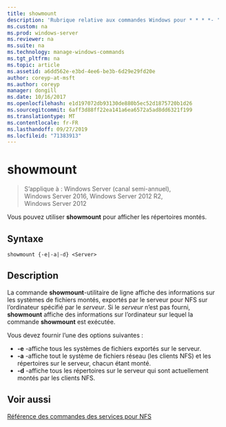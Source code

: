 ```yaml
---
title: showmount
description: 'Rubrique relative aux commandes Windows pour * * * *- '
ms.custom: na
ms.prod: windows-server
ms.reviewer: na
ms.suite: na
ms.technology: manage-windows-commands
ms.tgt_pltfrm: na
ms.topic: article
ms.assetid: a6dd562e-e3bd-4ee6-be3b-6d29e29fd20e
author: coreyp-at-msft
ms.author: coreyp
manager: dongill
ms.date: 10/16/2017
ms.openlocfilehash: e1d197072db93130de880b5ec52d1875720b1d26
ms.sourcegitcommit: 6aff3d88ff22ea141a6ea6572a5ad8dd6321f199
ms.translationtype: MT
ms.contentlocale: fr-FR
ms.lasthandoff: 09/27/2019
ms.locfileid: "71383913"
---
```

# <a name="showmount"></a>showmount

>S’applique à : Windows Server (canal semi-annuel), Windows Server 2016, Windows Server 2012 R2, Windows Server 2012

Vous pouvez utiliser **showmount** pour afficher les répertoires montés.  
  
## <a name="syntax"></a>Syntaxe  
```
showmount {-e|-a|-d} <Server>  
```

## <a name="description"></a>Description  
La commande **showmount**\-utilitaire de ligne affiche des informations sur les systèmes de fichiers montés, exportés par le serveur pour NFS sur l’ordinateur spécifié par le *serveur*. Si le *serveur* n’est pas fourni, **showmount** affiche des informations sur l’ordinateur sur lequel la commande **showmount** est exécutée.  
  
Vous devez fournir l’une des options suivantes :  
  
- **\-e** -affiche tous les systèmes de fichiers exportés sur le serveur.  
- **\-a** -affiche tout le système de fichiers réseau \(les clients NFS\) et les répertoires sur le serveur, chacun étant monté.  
- **\-d** -affiche tous les répertoires sur le serveur qui sont actuellement montés par les clients NFS.  
  
## <a name="see-also"></a>Voir aussi  
[Référence des commandes des services pour NFS](services-for-network-file-system-command-reference.md)  